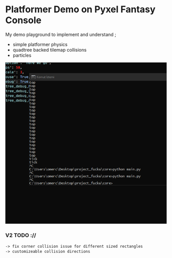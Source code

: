 # Platformer Demo on Pyxel Fantasy Console

My demo playground to implement and understand ;

- simple platformer physics 
- quadtree backed tilemap collisions
- particles

![](https://raw.githubusercontent.com/obsfx/pyxel-platformer-demo/master/demo.gif)

### V2 TODO ://
    -> fix corner collision issue for different sized rectangles
    -> customizeable collision directions